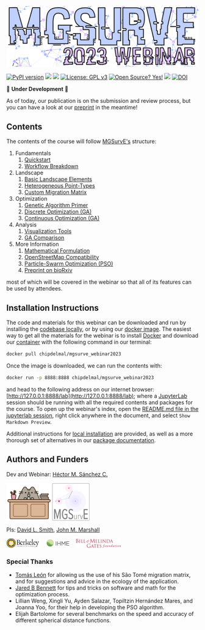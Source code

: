 ![](./media/banner.png)

[![PyPI version](https://badge.fury.io/py/MGSurvE.svg)](https://badge.fury.io/py/MGSurvE)
[<img src="https://img.shields.io/badge/dockerhub-img-blue.svg?logo=docker">](https://hub.docker.com/r/chipdelmal/mgsurve_webinar2023)
[<img src="https://img.shields.io/badge/jupyter-lab-F37626.svg?logo=jupyter">](https://jupyterlab.readthedocs.io/en/latest/#)
[![License: GPL v3](https://img.shields.io/badge/License-GPLv3-blue.svg)](https://www.gnu.org/licenses/gpl-3.0)
[![Open Source? Yes!](https://badgen.net/badge/Open%20Source%20%3F/Yes%21/blue?icon=github)](https://github.com/Chipdelmal/MGSurvE)
[<img src="https://img.shields.io/badge/ReadThe-docs-E40046.svg?logo=readthedocs">](https://chipdelmal.github.io/MGSurvE/)
[![DOI](https://zenodo.org/badge/DOI/10.5281/zenodo.8140947.svg)](https://doi.org/10.5281/zenodo.8140947)


:construction: **Under Development** :construction:

As of today, our publication is on the submission and review process, but you can have a look at our [preprint](https://www.biorxiv.org/content/10.1101/2023.06.26.546301v1) in the meantime!

## Contents

The contents of the course will follow [MGSurvE's](https://github.com/Chipdelmal/MGSurvE) structure:

1. Fundamentals
   1. [Quickstart](./demos/fundamentals/quickstart.ipynb)
   2. [Workflow Breakdown](./demos/fundamentals/breakdown.ipynb)
2. Landscape
   1. [Basic Landscape Elements](./demos/landscape/simpleLandscape.ipynb)
   2. [Heterogeneous Point-Types](./demos/landscape/complexLandscape.ipynb)
   3. [Custom Migration Matrix](./demos/landscape/customLandscape.ipynb)
3. Optimization
   1. [Genetic Algorithm Primer](./demos/optimization/ga.ipynb)
   2. [Discrete Optimization (GA)](./demos/optimization/discrete.ipynb)
   3. [Continuous Optimization (GA)](./demos/optimization/continuous.ipynb)
4. Analysis
   1. [Visualization Tools](./demos/analysis/visualization.ipynb)
   2. [GA Comparison](./demos/analysis/comparison.ipynb)
5. More Information
   1. [Mathematical Formulation](./demos/more/math.ipynb)
   2. [OpenStreetMap Compatibility](./demos/more/osm.ipynb)
   3. [Particle-Swarm Optimization (PSO)](./demos/more/pso.ipynb)
   4. [Preprint on bioRxiv](https://www.biorxiv.org/content/10.1101/2023.06.26.546301v1)

most of which will be covered in the webinar so that all of its features can be used by attendees.
## Installation Instructions

The code and materials for this webinar can be downloaded and run by installing the [codebase locally](./InstallationLocal.md), or by using our [docker image](./Installation_Docker.md). The easiest way to get all the materials for the webinar is to install [Docker](https://docs.docker.com/engine/install/) and download our [container](https://hub.docker.com/r/chipdelmal/mgsurve_webinar2023) with the following command in our terminal:

```bash
docker pull chipdelmal/mgsurve_webinar2023
```

Once the image is downloaded, we can run the contents with:

```bash
docker run -p 8888:8888 chipdelmal/mgsurve_webinar2023
```

and head to the following address on our internet browser: [http://127.0.0.1:8888/lab](http://127.0.0.1:8888/lab); where a [JupyterLab](https://jupyterlab.readthedocs.io/en/latest/) session should be running with all the required contents and packages for the course. To open up the webinar's index, open the [README.md file in the jupyterlab session](http://127.0.0.1:8888/lab/tree/README.md), right click anywhere in the document, and select `Show Markdown Preview`.

Additional instructions for [local installation](./InstallationLocal.md) are provided, as well as a more thorough set of alternatives in our [package documentation](https://chipdelmal.github.io/MGSurvE/build/html/installation.html).

## Authors and Funders

Dev and Webinar: [Héctor M. Sánchez C.](https://chipdelmal.github.io/blog/)

<img src="./media/pusheen.jpg" height="97px" align="middle"><img src="./media/MGSurvE_Logo.png" height="100px" align="middle"> 

PIs: [David L. Smith](http://www.healthdata.org/about/david-smith), [John M. Marshall](https://publichealth.berkeley.edu/people/john-marshall/)

<img src="https://github.com/Chipdelmal/MGSurvE/raw/main/img/berkeley.jpg" height="25px"> &nbsp; <img src="https://github.com/Chipdelmal/MGSurvE/raw/main/img/IHME.jpg" height="25px"> &nbsp; <img src="https://github.com/Chipdelmal/MGSurvE/raw/main/img/gates.jpg" height="25px">

### Special Thanks

* [Tomás León](https://tomasleon.com/) for allowing us the use of his São Tomé migration matrix, and for suggestions and advice in the ecology of the application.
* [Jared B Bennett](https://www.linkedin.com/in/jared-bennett-21a7a9a0) for tips and tricks on software and math for the optimization process.
* Lillian Weng, Xingli Yu, Ayden Salazar, Topiltzin Hernández Mares, and Joanna Yoo, for their help in developing the PSO algorithm.
* Elijah Bartolome for several benchmarks on the speed and accuracy of different spherical distance functions.